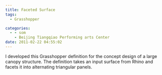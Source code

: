 ```yaml
---
title: Faceted Surface
tags:
  - Grasshopper

categories:
  - - som
    - Beijing Tiangqiao Performing arts Center
date: 2011-02-22 04:55:02
---
```


I developed this Grasshopper definition for the concept design of a large canopy structure. The definition takes an input surface from Rhino and facets it into alternating triangular panels.
